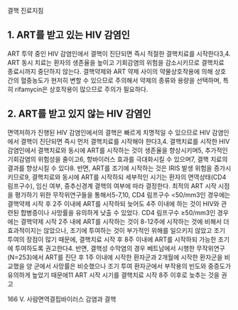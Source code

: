 결핵 진료지침

## 1. ART를 받고 있는 HIV 감염인
ART 투약 중인 HIV 감염인에서 결핵이 진단되면 즉시 적절한 결핵치료를 시작한다3,4. ART 동시 치료는 환자의 생존율을 높이고 기회감염의 위험을 감소시키므로 결핵치료 종료시까지 중단하지 않는다. 결핵약제와 ART 약제 사이의 약물상호작용에 의해 상호간의 혈중농도가 현저히 변할 수 있으므로 주의해서 약제의 종류와 용량을 선택하며, 특히 rifamycin은 상호작용이 많으므로 주의가 필요하다.

## 2. ART를 받고 있지 않는 HIV 감염인
면역저하가 진행된 HIV 감염인에서의 결핵은 빠르게 치명적일 수 있으므로 HIV 감염인에서 결핵이 진단되면 즉시 먼저 결핵치료를 시작해야 한다3,4. 결핵치료를 시작한 HIV 감염인에서 결핵치료와 동시에 ART를 시작하는 것이 생존율을 향상시키며5, 추가적인 기회감염의 위험성을 줄이고6, 항바이러스 효과를 극대화시킬 수 있으며7, 결핵 치료의 결과를 향상시킬 수 있다8. 반면, ART를 조기에 시작하는 것은 IRIS 발생 위험을 증가시키므로9, 결핵치료와 동시에 ART를 시작하되 세부적인 시기는 환자의 면역상태(CD4 림프구수), 임신 여부, 중추신경계 결핵의 여부에 따라 결정한다.
최적의 ART 시작 시점을 평가하기 위한 무작위연구들을 통해서5-7,10, CD4 림프구수 <50/mm3인 경우에는 결핵약제 시작 후 2주 이내에 ART를 시작하되 늦어도 4주 이내에 하는 것이 HIV와 관련된 합병증이나 사망률을 유의하게 낮출 수 있었다. CD4 림프구수 ≥50/mm3인 경우에는 결핵약제 시작 2주 내에 ART를 시작하는 것이 8-12주에 시작하는 것에 비해서 더 효과적이지는 않았으나, 조기에 투여하는 것이 부가적인 위해를 일으키지 않았고 조기 투여의 장점이 많기 때문에, 결핵치료 시작 후 8주 이내에 ART를 시작하되 가능한 조기에 투여하도록 권고한다4.
반면, 결핵성 수막염의 경우 베트남에서 시행한 무작위연구(N=253)에서 ART를 진단 후 1주 이내에 시작한 환자군과 2개월에 시작한 환자군을 비교했을 양 군에서 사망률은 비슷했으나 조기 투여 환자군에서 부작용의 빈도와 중증도가 유의하게 높았기 때문에11 ART 시작 시기를 결핵치료 시작 8주 이후로 늦추는 것을 권고

<PAGE>166
V. 사람면역결핍바이러스 감염과 결핵